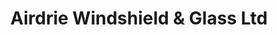 ---
title: "Airdrie Windshield & Glass Ltd"
url: /airdrie/airdrie-windshield-und-glass-ltd/
shop: Autowerkstatt
---